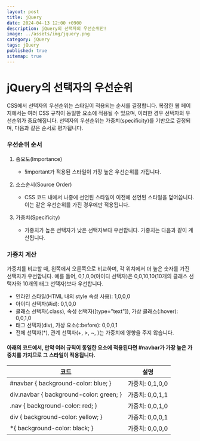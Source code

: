 ```yaml
---
layout: post
title: jQuery
date: 2024-04-13 12:00 +0900
description: jQuery의 선택자의 우선순위만!
image: ../assets/img/jquery.png
category: jQuery
tags: jQuery
published: true
sitemap: true
---
```


# jQuery의 선택자의 우선순위
CSS에서 선택자의 우선순위는 스타일이 적용되는 순서를 결정합니다. 복잡한 웹 페이지에서는 여러 CSS 규칙이 동일한 요소에 적용될 수 있으며, 이러한 경우 선택자의 우선순위가 중요해집니다. 선택자의 우선순위는 가중치(specificity)를 기반으로 결정되며, 다음과 같은 순서로 평가됩니다. <br/>

### 우선순위 순서<br/>
1. 중요도(Importance)<br/>

    * !important가 적용된 스타일이 가장 높은 우선순위를 가집니다.<br/>

2. 소스순서(Source Order)<br/>
    * CSS 코드 내에서 나중에 선언된 스타일이 이전에 선언된 스타일을 덮어씁니다. 이는 같은 우선순위를 가진 경우에만 적용됩니다.<br/>

3. 가중치(Specificity)<br/>
    * 가중치가 높은 선택자가 낮은 선택자보다 우선합니다. 가중치는 다음과 같이 계산됩니다.<br/>

### 가중치 계산<br/>
가중치를 비교할 때, 왼쪽에서 오른쪽으로 비교하며, 각 위치에서 더 높은 숫자를 가진 선택자가 우선합니다. 예를 들어, 0,1,0,0(아이디 선택자)은 0,0,10,10(10개의 클래스 선택자와 10개의 태그 선택자)보다 우선합니다.<br/>

* 인라인 스타일(HTML 내의 style 속성 사용): 1,0,0,0<br/>
* 아이디 선택자(#id): 0,1,0,0<br/>
* 클래스 선택자(.class), 속성 선택자([type="text"]), 가상 클래스(:hover): 0,0,1,0<br/>
* 태그 선택자(div), 가상 요소(::before): 0,0,0,1<br/>
* 전체 선택자(*), 관계 선택자(+, >, ~,  )는 가중치에 영향을 주지 않습니다.<br/>

#### 아래의 코드에서, 만약 여러 규칙이 동일한 요소에 적용된다면 #navbar가 가장 높은 가중치를 가지므로 그 스타일이 적용됩니다.


|코드|설명|
|---|---|
|#navbar { background-color: blue; }|가중치: 0,1,0,0|
|div.navbar { background-color: green; }|가중치: 0,0,1,1|
|.nav { background-color: red; }|가중치: 0,0,1,0|
|div { background-color: yellow; }|가중치: 0,0,0,1|
|*{ background-color: black; }|가중치: 0,0,0,0 |

